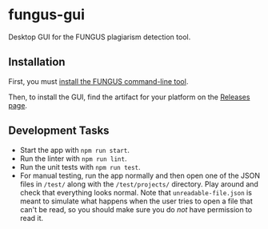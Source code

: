 # fungus-gui

Desktop GUI for the FUNGUS plagiarism detection tool.

## Installation

First, you must [install the FUNGUS command-line tool](https://github.com/Project-Fungus/fungus-cli?tab=readme-ov-file#installation).

Then, to install the GUI, find the artifact for your platform on the [Releases page](https://github.com/Project-Fungus/fungus-gui/releases).

## Development Tasks

- Start the app with `npm run start`.
- Run the linter with `npm run lint`.
- Run the unit tests with `npm run test`.
- For manual testing, run the app normally and then open one of the JSON files in `/test/` along with the `/test/projects/` directory. Play around and check that everything looks normal. Note that `unreadable-file.json` is meant to simulate what happens when the user tries to open a file that can't be read, so you should make sure you do *not* have permission to read it.
